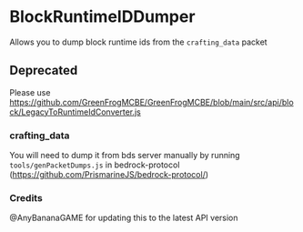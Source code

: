 # BlockRuntimeIDDumper

Allows you to dump block runtime ids from the `crafting_data` packet

## Deprecated

Please use https://github.com/GreenFrogMCBE/GreenFrogMCBE/blob/main/src/api/block/LegacyToRuntimeIdConverter.js

### crafting_data

You will need to dump it from bds server manually by running `tools/genPacketDumps.js` in bedrock-protocol (https://github.com/PrismarineJS/bedrock-protocol/)

### Credits

@AnyBananaGAME for updating this to the latest API version
